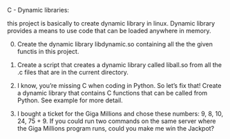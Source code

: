 C - Dynamic libraries:

this project is basically to create dynamic library in linux. Dynamic library provides a means to use code that can be loaded anywhere in memory.

0. Create the dynamic library libdynamic.so containing all the the given functis in this project.

1. Create a script that creates a dynamic library called liball.so from all the .c files that are in the current directory.

2. I know, you’re missing C when coding in Python. So let’s fix that!
Create a dynamic library that contains C functions that can be called from Python. See example for more detail.

3. I bought a ticket for the Giga Millions and chose these numbers: 9, 8, 10, 24, 75 + 9. If you could run two commands on the same server where the Giga Millions program runs, could you make me win the Jackpot?
